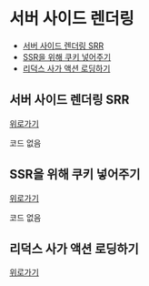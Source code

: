# 서버 사이드 렌더링

+ [서버 사이드 렌더링 SRR](#서버-사이드-렌더링-SRR)
+ [SSR을 위해 쿠키 넣어주기](#SSR을-위해-쿠키-넣어주기)
+ [리덕스 사가 액션 로딩하기](#리덕스-사가-액션-로딩하기)





## 서버 사이드 렌더링 SRR
[위로가기](#서버-사이드-렌더링)

코드 없음

## SSR을 위해 쿠키 넣어주기
[위로가기](#서버-사이드-렌더링)

코드 없음

## 리덕스 사가 액션 로딩하기
[위로가기](#서버-사이드-렌더링)
